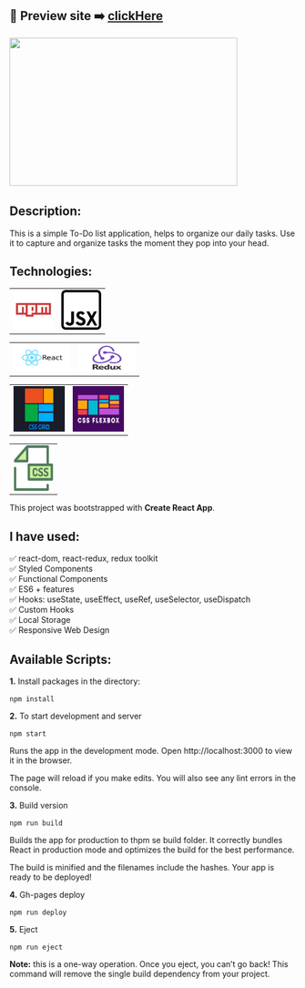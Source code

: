 ## 🎥  Preview site :arrow_right: [clickHere](https://szymonrojek.github.io/to-do-list-react/)

<img src="./src/images/to-do-list.gif" width="400" height="260">


## Description:
This is a simple To-Do list application, helps to organize our daily tasks. Use it to capture and organize tasks the moment they pop into your head. 

## Technologies:

<table>
  <tr>
    <td><img src="./src/images/npm-icon.png" width="70" height="70"></td>
    <td><img src="./src/images/jsx-icon.png" width="70" height="70"></td>
  </tr>
</table>
<table>
  <tr>
    <td><img src="./src/images/react.jpeg" width="100" height="50"></td>
    <td><img src="./src/images/redux-icon.png" width="100" height="50"></td>
  </tr>
</table>
<table>
  <tr>
    <td><img src="./src/images/css-grid-icon.jpeg" width="90" height="80"></td>
       <td><img src="./src/images/flexbox-icon.jpeg" width="90" height="80"></td>
  </tr>
 </table>
<table>
  <tr>
    <td><img src="./src/images/css-icon.svg" width="70" height="80"> </td>
  </tr>
 </table>

This project was bootstrapped with **Create React App**.

## I have used:
:white_check_mark: react-dom, react-redux, redux toolkit
<br>
:white_check_mark: Styled Components
<br>
:white_check_mark: Functional Components
<br>
:white_check_mark: ES6 + features
<br>
:white_check_mark: Hooks: useState, useEffect, useRef, useSelector, useDispatch
<br>
:white_check_mark: Custom Hooks
<br>
:white_check_mark: Local Storage
<br>
:white_check_mark: Responsive Web Design

## Available Scripts:

**1.** Install packages in the directory:
```
npm install
```

**2.** To start development and server
```
npm start
```
Runs the app in the development mode.
Open http://localhost:3000 to view it in the browser.

The page will reload if you make edits.
You will also see any lint errors in the console.

**3.** Build version
```
npm run build
```
Builds the app for production to thpm se build folder.
It correctly bundles React in production mode and optimizes the build for the best performance.

The build is minified and the filenames include the hashes.
Your app is ready to be deployed!

**4.** Gh-pages deploy
```
npm run deploy
```

**5.** Eject
```
npm run eject
```
**Note:** this is a one-way operation. Once you eject, you can’t go back! This command will remove the single build dependency from your project.